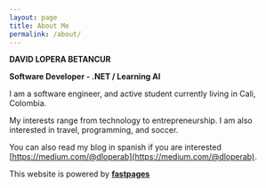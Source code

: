 ```yaml
---
layout: page
title: About Me
permalink: /about/
---
```


**DAVID LOPERA BETANCUR**

**Software Developer - .NET / Learning AI**

I am a software engineer, and active student currently living in Cali, Colombia.

My interests range from technology to entrepreneurship. I am also interested in travel, programming, and soccer.

You can also read my blog in spanish if you are interested [https://medium.com/@dloperab](https://medium.com/@dloperab). 

This website is powered by **[fastpages](https://github.com/fastai/fastpages)**
